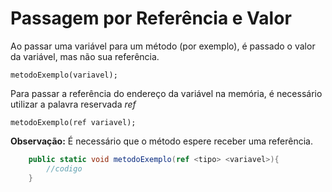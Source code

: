 # Passagem por Referência e Valor

Ao passar uma variável para um método (por exemplo), é passado o valor da variável, mas não sua referência.

`metodoExemplo(variavel);`

Para passar a referência do endereço da variável na memória, é necessário utilizar a palavra reservada _ref_

`metodoExemplo(ref variavel);`

**Observação:** É necessário que o método espere receber uma referência.

```c#
    public static void metodoExemplo(ref <tipo> <variavel>){
        //codigo
    }
```
